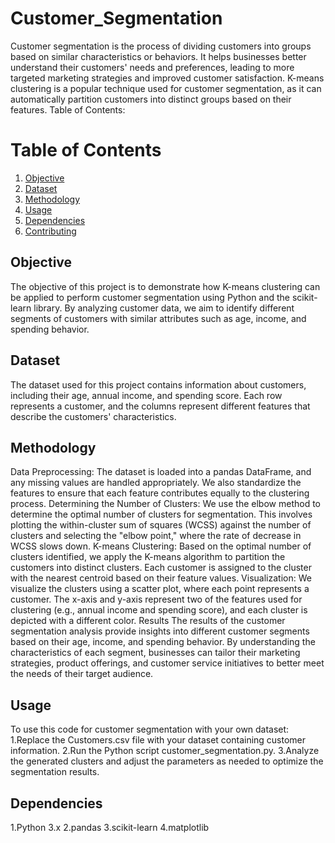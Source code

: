 # Customer_Segmentation
Customer segmentation is the process of dividing customers into groups based on similar characteristics or behaviors. It helps businesses better understand their customers' needs and preferences, leading to more targeted marketing strategies and improved customer satisfaction. K-means clustering is a popular technique used for customer segmentation, as it can automatically partition customers into distinct groups based on their features.
Table of Contents:

# Table of Contents
1. [Objective](#Objevtive)
2. [Dataset](#Dataset)
3. [Methodology](#Methodology)
4. [Usage](#usage)
5. [Dependencies](#Dependencies)
6. [Contributing](#contributing)



## Objective
The objective of this project is to demonstrate how K-means clustering can be applied to perform customer segmentation using Python and the scikit-learn library. By analyzing customer data, we aim to identify different segments of customers with similar attributes such as age, income, and spending behavior.

## Dataset
The dataset used for this project contains information about customers, including their age, annual income, and spending score. Each row represents a customer, and the columns represent different features that describe the customers' characteristics.

## Methodology
Data Preprocessing: The dataset is loaded into a pandas DataFrame, and any missing values are handled appropriately. We also standardize the features to ensure that each feature contributes equally to the clustering process.
Determining the Number of Clusters: We use the elbow method to determine the optimal number of clusters for segmentation. This involves plotting the within-cluster sum of squares (WCSS) against the number of clusters and selecting the "elbow point," where the rate of decrease in WCSS slows down.
K-means Clustering: Based on the optimal number of clusters identified, we apply the K-means algorithm to partition the customers into distinct clusters. Each customer is assigned to the cluster with the nearest centroid based on their feature values.
Visualization: We visualize the clusters using a scatter plot, where each point represents a customer. The x-axis and y-axis represent two of the features used for clustering (e.g., annual income and spending score), and each cluster is depicted with a different color.
Results
The results of the customer segmentation analysis provide insights into different customer segments based on their age, income, and spending behavior. By understanding the characteristics of each segment, businesses can tailor their marketing strategies, product offerings, and customer service initiatives to better meet the needs of their target audience.

## Usage
To use this code for customer segmentation with your own dataset:
1.Replace the Customers.csv file with your dataset containing customer information.
2.Run the Python script customer_segmentation.py.
3.Analyze the generated clusters and adjust the parameters as needed to optimize the segmentation results.

## Dependencies
1.Python 3.x
2.pandas
3.scikit-learn
4.matplotlib
